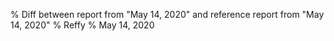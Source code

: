 % Diff between report from "May 14, 2020" and reference report from "May 14, 2020"
% Reffy
% May 14, 2020

